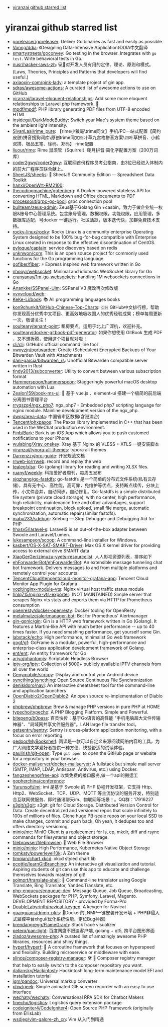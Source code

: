 <!--ts-->
   * [yiranzai github starred list](./docs/yiranzai.md#yiranzai-github-starred-list)

<!-- Added by: runner, at: Sat Apr 10 10:16:32 UTC 2021 -->

<!--te-->
# yiranzai github starred list

- [goreleaser/goreleaser](https://github.com/goreleaser/goreleaser): Deliver Go binaries as fast and easily as possible
- [Vonng/ddia](https://github.com/Vonng/ddia): 《Designing Data-Intensive Application》DDIA中文翻译
- [smartystreets/goconvey](https://github.com/smartystreets/goconvey): Go testing in the browser. Integrates with `go test`. Write behavioral tests in Go.
- [nusr/hacker-laws-zh](https://github.com/nusr/hacker-laws-zh): 💻📖对开发人员有用的定律、理论、原则和模式。(Laws, Theories, Principles and Patterns that developers will find useful.)
- [axiaoxin-com/pink-lady](https://github.com/axiaoxin-com/pink-lady): a template project of gin app.
- [sdras/awesome-actions](https://github.com/sdras/awesome-actions): A curated list of awesome actions to use on GitHub
- [yiranzai/laravel-eloquent-relationships](https://github.com/yiranzai/laravel-eloquent-relationships): Add some more eloquent relationships to Laravel php framework. :couple:
- [mpdf/mpdf](https://github.com/mpdf/mpdf): PHP library generating PDF files from UTF-8 encoded HTML
- [insidegui/DarkModeBuddy](https://github.com/insidegui/DarkModeBuddy): Switch your Mac's system theme based on the ambient light intensity.
- [SivanLaai/rime_pure](https://github.com/SivanLaai/rime_pure): 【rime小狼毫\trime同文】手机/PC一站式配置【简约皮肤\拼音搜狗词库\原创trime同文四叶草九宫格拼音方案\四叶草拼音、小鹤双拼、极品五笔、徐码、郑码】 rime配置
- [liuour/rime](https://github.com/liuour/rime): Rime 鼠须管（Squirrel）朙月拼音·简化字配置方案〔200万词库〕
- [coder2gwy/coder2gwy](https://github.com/coder2gwy/coder2gwy): 互联网首份程序员考公指南，由3位已经进入体制内的前大厂程序员联合献上。
- [SheetJS/sheetjs](https://github.com/SheetJS/sheetjs): :green_book: SheetJS Community Edition -- Spreadsheet Data Toolkit
- [hanxi/OpenWrt-RM2100](https://github.com/hanxi/OpenWrt-RM2100): 
- [thecodingmachine/gotenberg](https://github.com/thecodingmachine/gotenberg): A Docker-powered stateless API for converting HTML, Markdown and Office documents to PDF
- [processout/grpc-go-pool](https://github.com/processout/grpc-go-pool): grpc connection pool
- [bullteam/zeus-admin](https://github.com/bullteam/zeus-admin): Zeus基于Golang Gin +casbin，致力于做企业统一权限&账号中心管理系统。包含账号管理，数据权限，功能权限，应用管理，多数据库适配，可docker 一键运行。社区活跃，版本迭代快，加群免费技术支持。
- [rocky-linux/rocky](https://github.com/rocky-linux/rocky): Rocky Linux is a community enterprise Operating System designed to be 100% bug-for-bug compatible with Enterprise Linux created in response to the effective discontinuation of CentOS.
- [pyloque/captain](https://github.com/pyloque/captain): service discovery based on redis
- [unknwon/com](https://github.com/unknwon/com): This is an open source project for commonly used functions for the Go programming language.
- [gofiber/fiber](https://github.com/gofiber/fiber): ⚡️ Express inspired web framework written in Go
- [nhooyr/websocket](https://github.com/nhooyr/websocket): Minimal and idiomatic WebSocket library for Go
- [eranyanay/1m-go-websockets](https://github.com/eranyanay/1m-go-websockets): handling 1M websockets connections in Go
- [Anankke/SSPanel-Uim](https://github.com/Anankke/SSPanel-Uim): SSPanel V3 魔改再次修改版
- [vvvvcloud/web](https://github.com/vvvvcloud/web): 
- [KeKe-Li/book](https://github.com/KeKe-Li/book): :books: All programming languages books 
- [kon9chunkit/GitHub-Chinese-Top-Charts](https://github.com/kon9chunkit/GitHub-Chinese-Top-Charts): :cn: GitHub中文排行榜，帮助你发现高分优秀中文项目、更高效地吸收国人的优秀经验成果；榜单每周更新一次，敬请关注！
- [soulteary/tenant-point](https://github.com/soulteary/tenant-point): 租房要点，适用于北上广深杭，欢迎补充。
- [soulteary/docker-gitbook-pdf-generator](https://github.com/soulteary/docker-gitbook-pdf-generator): 如果你想使用 GitBook 生成 PDF ，又不想折腾，使用这个项目就对啦！
- [cli/cli](https://github.com/cli/cli): GitHub’s official command line tool
- [vwxyzjn/portwarden](https://github.com/vwxyzjn/portwarden): Create (Scheduled) Encrypted Backups of Your Bitwarden Vault with Attachments
- [dani-garcia/bitwarden_rs](https://github.com/dani-garcia/bitwarden_rs): Unofficial Bitwarden compatible server written in Rust
- [tindy2013/subconverter](https://github.com/tindy2013/subconverter): Utility to convert between various subscription format
- [Hammerspoon/hammerspoon](https://github.com/Hammerspoon/hammerspoon): Staggeringly powerful macOS desktop automation with Lua
- [Zealon159/book-ms-ui](https://github.com/Zealon159/book-ms-ui): :beers:  基于 vue.js 、element-ui 搭建一个极简的前后端分离图书管理平台
- [rryqszq4/ngx_php7](https://github.com/rryqszq4/ngx_php7): ngx_php7 - Embedded php7 scripting language for nginx module.  Mainline development version of the ngx_php.
- [dwqs/area-data](https://github.com/dwqs/area-data): 中国省市区数据(含港澳台)
- [Tencent/phxpaxos](https://github.com/Tencent/phxpaxos): The Paxos library implemented in C++ that has been used in the WeChat production environment.
- [Finb/Bark](https://github.com/Finb/Bark): Bark is an iOS App which allows you to push customed notifications to your iPhone
- [wulabing/Xray_onekey](https://github.com/wulabing/Xray_onekey): Xray 基于 Nginx 的 VLESS + XTLS 一键安装脚本 
- [yiranzai/typora-all-themes](https://github.com/yiranzai/typora-all-themes): typora all themes
- [Darrenzzy/pro-guide](https://github.com/Darrenzzy/pro-guide): 开发规范文档
- [rrweb-io/rrweb](https://github.com/rrweb-io/rrweb): record and replay the web
- [tealeg/xlsx](https://github.com/tealeg/xlsx): Go (golang) library for reading and writing XLSX files. 
- [ruanyf/weekly](https://github.com/ruanyf/weekly): 科技爱好者周刊，每周五发布
- [sjqzhang/go-fastdfs](https://github.com/sjqzhang/go-fastdfs): go-fastdfs 是一个简单的分布式文件系统(私有云存储)，具有无中心、高性能，高可靠，免维护等优点，支持断点续传，分块上传，小文件合并，自动同步，自动修复。Go-fastdfs is a simple distributed file system (private cloud storage), with no center, high performance, high reliability, maintenance free and other advantages, support breakpoint continuation, block upload, small file merge, automatic synchronization, automatic repair.(similar fastdfs).
- [mabu233/sdebug](https://github.com/mabu233/sdebug): Xdebug — Step Debugger and Debugging Aid for PHP
- [hhxsv5/laravel-s](https://github.com/hhxsv5/laravel-s): LaravelS is an out-of-the-box adapter between Swoole and Laravel/Lumen.
- [lukesampson/scoop](https://github.com/lukesampson/scoop): A command-line installer for Windows.
- [kasbert/OS-X-SAT-SMART-Driver](https://github.com/kasbert/OS-X-SAT-SMART-Driver): Max OS X kernel driver for providing access to external drive SMART data
- [XiaoGerGer/zimuzu-yyets-resourcelist](https://github.com/XiaoGerGer/zimuzu-yyets-resourcelist): 人人影视资源列表，排序如下
- [ehForwarderBot/ehForwarderBot](https://github.com/ehForwarderBot/ehForwarderBot): An extensible message tunneling chat bot framework. Delivers messages to and from multiple platforms and remotely control your accounts.
- [TencentCloud/tencentcloud-monitor-grafana-app](https://github.com/TencentCloud/tencentcloud-monitor-grafana-app): Tencent Cloud Monitor App Plugin for Grafana
- [vozlt/nginx-module-vts](https://github.com/vozlt/nginx-module-vts): Nginx virtual host traffic status module
- [hnlq715/nginx-vts-exporter](https://github.com/hnlq715/nginx-vts-exporter): (NOT MAINTAINED) Simple server that scrapes Nginx vts stats and exports them via HTTP for Prometheus consumption
- [openresty/docker-openresty](https://github.com/openresty/docker-openresty): Docker tooling for OpenResty
- [metalmatze/alertmanager-bot](https://github.com/metalmatze/alertmanager-bot): Bot for Prometheus' Alertmanager
- [gin-gonic/gin](https://github.com/gin-gonic/gin): Gin is a HTTP web framework written in Go (Golang). It features a Martini-like API with much better performance -- up to 40 times faster. If you need smashing performance, get yourself some Gin.
- [labstack/echo](https://github.com/labstack/echo): High performance, minimalist Go web framework
- [gogf/gf](https://github.com/gogf/gf): GoFrame is a modular, powerful, high-performance and enterprise-class application development framework of Golang. 
- [ent/ent](https://github.com/ent/ent): An entity framework for Go
- [ariya/phantomjs](https://github.com/ariya/phantomjs): Scriptable Headless Browser
- [iptv-org/iptv](https://github.com/iptv-org/iptv): Collection of 5000+ publicly available IPTV channels from all over the world
- [Genymobile/scrcpy](https://github.com/Genymobile/scrcpy): Display and control your Android device
- [syncthing/syncthing](https://github.com/syncthing/syncthing): Open Source Continuous File Synchronization
- [denisidoro/navi](https://github.com/denisidoro/navi): An interactive cheatsheet tool for the command-line and application launchers
- [OpenDiablo2/OpenDiablo2](https://github.com/OpenDiablo2/OpenDiablo2): An open source re-implementation of Diablo 2
- [phpbrew/phpbrew](https://github.com/phpbrew/phpbrew): Brew & manage PHP versions in pure PHP at HOME
- [typecho/typecho](https://github.com/typecho/typecho): A PHP Blogging Platform. Simple and Powerful.
- [bitepeng/b0pass](https://github.com/bitepeng/b0pass): 百灵快传：基于Go语言的高性能 "手机电脑超大文件传输神器"、"局域网共享文件服务器"。LAN large file transfer tool。
- [getsentry/sentry](https://github.com/getsentry/sentry): Sentry is cross-platform application monitoring, with a focus on error reporting.
- [gedoor/MyBookshelf](https://github.com/gedoor/MyBookshelf): 阅读是一款可以自定义来源阅读网络内容的工具，为广大网络文学爱好者提供一种方便、快捷舒适的试读体验。
- [paulirish/git-open](https://github.com/paulirish/git-open): Type `git open` to open the GitHub page or website for a repository in your browser.
- [docker-mailserver/docker-mailserver](https://github.com/docker-mailserver/docker-mailserver): A fullstack but simple mail server (SMTP, IMAP, LDAP, Antispam, Antivirus, etc.) using Docker.
- [fangzesheng/free-api](https://github.com/fangzesheng/free-api): 收集免费的接口服务,做一个api的搬运工
- [gopherchina/conference](https://github.com/gopherchina/conference): 
- [Yurunsoft/imi](https://github.com/Yurunsoft/imi): imi 是基于 Swoole 的 PHP 协程开发框架，它支持 Http、Http2、WebSocket、TCP、UDP、MQTT 等主流协议的服务开发，特别适合互联网微服务、即时通讯聊天im、物联网等场景！。QQ群：17916227
- [s3git/s3git](https://github.com/s3git/s3git): s3git: git for Cloud Storage. Distributed Version Control for Data. Create decentralized and versioned repos that scale infinitely to 100s of millions of files. Clone huge PB-scale repos on your local SSD to make changes, commit and push back. Oh yeah, it dedupes too and offers directory versioning.
- [minio/mc](https://github.com/minio/mc): MinIO Client is a replacement for ls, cp, mkdir, diff and rsync commands for filesystems and object storage.
- [filebrowser/filebrowser](https://github.com/filebrowser/filebrowser): 📂 Web File Browser
- [minio/minio](https://github.com/minio/minio): High Performance, Kubernetes Native Object Storage
- [romkatv/powerlevel10k](https://github.com/romkatv/powerlevel10k): A Zsh theme
- [timqian/chart.xkcd](https://github.com/timqian/chart.xkcd): xkcd styled chart lib
- [pcottle/learnGitBranching](https://github.com/pcottle/learnGitBranching): An interactive git visualization and tutorial. Aspiring students of git can use this app to educate and challenge themselves towards mastery of git!
- [soimort/translate-shell](https://github.com/soimort/translate-shell): :speech_balloon: Command-line translator using Google Translate, Bing Translator, Yandex.Translate, etc.
- [php-enqueue/enqueue-dev](https://github.com/php-enqueue/enqueue-dev): Message Queue, Job Queue, Broadcasting, WebSockets packages for PHP, Symfony, Laravel, Magento. DEVELOPMENT REPOSITORY - provided by Forma-Pro
- [DoubleLabyrinth/navicat-keygen](https://github.com/DoubleLabyrinth/navicat-keygen): A keygen for Navicat
- [guanguans/dnmp-plus](https://github.com/guanguans/dnmp-plus): 🐳Docker的LNMP一键安装开发环境 + PHP非侵入式监控平台xhgui(优化系统性能、定位Bug神器)
- [brendangregg/FlameGraph](https://github.com/brendangregg/FlameGraph): Stack trace visualizer
- [peterq/pan-light](https://github.com/peterq/pan-light): 百度网盘不限速客户端, golang + qt5, 跨平台图形界面
- [ziadoz/awesome-php](https://github.com/ziadoz/awesome-php): A curated list of amazingly awesome PHP libraries, resources and shiny things.
- [hyperf/hyperf](https://github.com/hyperf/hyperf): 🚀 A coroutine framework that focuses on hyperspeed and flexibility. Building microservice or middleware with ease.
- [slince/composer-registry-manager](https://github.com/slince/composer-registry-manager): :hammer_and_wrench: :hammer: Composer registry manager that help to easily switch to the  composer repository you want. 
- [daliansky/Hackintosh](https://github.com/daliansky/Hackintosh): Hackintosh long-term maintenance model EFI and installation tutorial
- [jgm/pandoc](https://github.com/jgm/pandoc): Universal markup converter
- [phw/peek](https://github.com/phw/peek): Simple animated GIF screen recorder with an easy to use interface
- [wechaty/wechaty](https://github.com/wechaty/wechaty): Conversational RPA SDK for Chatbot Makers
- [finecho/logistics](https://github.com/finecho/logistics): Logistics query extension package
- [codeigniter4/CodeIgniter4](https://github.com/codeigniter4/CodeIgniter4): Open Source PHP Framework (originally from EllisLab)
- [wsdjeg/vim-galore-zh_cn](https://github.com/wsdjeg/vim-galore-zh_cn): Vim 从入门到精通

